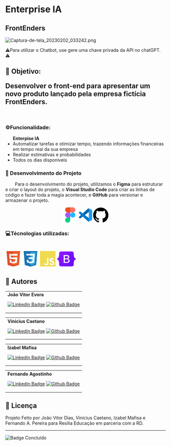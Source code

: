 # Enterprise IA

## FrontEnders
<img src="https://www.imagemhost.com.br/images/2023/02/02/Captura-de-tela_20230202_033242.png" alt="Captura-de-tela_20230202_033242.png" border="0" />


⚠Para utilizar o Chatbot, use gere uma chave privada da API no chatGPT. ⚠
## <p>🎯 Objetivo:</p> Desenvolver o front-end para apresentar um novo produto lançado pela empresa fictícia FrontEnders.

​

### <p>⚙️Funcionalidade:</p>

<ul><b>Enterpise IA</b>

<li>Automatizar tarefas e otimizar tempo, trazendo informações financeiras em tempo real da sua empresa</li>

<li>Realizar estimativas e probabilidades</li>

<li>Todos os dias disponíveis</li>

</ul>

### 📓 Desenvolvimento do Projeto
<p> <span style="margin-left: 30px;"> Para o desenvolvimento do projeto, utilizamos o <strong>Figma</strong> para estruturar e criar o layout do projeto, o <strong>Visual Studio Code</strong> para criar as linhas de código e fazer toda a magia acontecer, e <strong>GitHub</strong> para versionar e armazenar o projeto.
</p>
<div style='display: flex; justify-content: center;'>
    <img src="assets\img\figma_logo_icon_170157.png">
    <img src="assets\img\file_type_vscode_icon_130084.png">
    <img src="assets\img\github-logo_icon-icons.com_73546.png">
</div>



### <p>💻Técnologias utilizadas:</p>
<div style="display: inline_block"><br>

<img align="center" alt="Joao-HTML" height="50" width="50" src="https://raw.githubusercontent.com/devicons/devicon/master/icons/html5/html5-original.svg">

 <img align="center" alt="Joao-CSS" height="50" width="50" src="https://raw.githubusercontent.com/devicons/devicon/master/icons/css3/css3-original.svg">

 <img align="center" alt="Joao-Js" height="50" width="50" src="https://raw.githubusercontent.com/devicons/devicon/master/icons/javascript/javascript-plain.svg">

 <img align="center" alt="Joao-Bootstrap" height="60" width="60" src="https://raw.githubusercontent.com/devicons/devicon/master/icons/bootstrap/bootstrap-original.svg">

</div>

## 🦸 Autores

<table>
<tr>
<td>
<b>João Vitor Evora</b>
<br>

[![Linkedin Badge](https://img.shields.io/badge/joaovitorevora-0077B5?style=for-the-badge&logo=linkedin&logoColor=white&link=https://www.linkedin.com/in/joaovitorevora/)](https://www.linkedin.com/in/joaovitorevora/) [![Github Badge](https://img.shields.io/badge/joaovitorevora-100000?style=for-the-badge&logo=github&logoColor=whitee&link=https://github.com/joaovitorevora)](https://github.com/joaovitorevora)

</table>
<table>
  <tr>
  <td>
  <b>Vinicius Caetano</b>
<br>
    
  [![Linkedin Badge](https://img.shields.io/badge/viniicaetano-0077B5?style=for-the-badge&logo=linkedin&logoColor=white&link=https://www.linkedin.com/in/viniicaetano/)](https://www.linkedin.com/in/viniicaetano/) [![Github Badge](https://img.shields.io/badge/zViniicius-100000?style=for-the-badge&logo=github&logoColor=whitee&link=https://github.com/zViniicius)](https://github.com/zViniicius)




</td>
</td>
</tr>
</table>

<table>
<tr>
<td>
<b>Izabel Mafisa</b>
<br>


  [![Linkedin Badge](https://img.shields.io/badge/izabelmafisa-0077B5?style=for-the-badge&logo=linkedin&logoColor=white&link=https://www.linkedin.com/in/izabel-mafisa-6aa13722b/)](https://www.linkedin.com/in/izabel-mafisa-6aa13722b/) [![Github Badge](https://img.shields.io/badge/izabelmafisa-100000?style=for-the-badge&logo=github&logoColor=whitee&link=https://github.com/izabelmafisa)](https://github.com/izabelmafisa)

</table>

<table>
<tr>
<td>
<b>Fernando Agostinho</b>
<br>


 [![Linkedin Badge](https://img.shields.io/badge/FernandoAgostinho-0077B5?style=for-the-badge&logo=linkedin&logoColor=white&link=https://www.linkedin.com/in/fernando-agostinho-pereira-b76399189/)](https://www.linkedin.com/in/fernando-agostinho-pereira-b76399189/) [![Github Badge](https://img.shields.io/badge/fernandoap46-100000?style=for-the-badge&logo=github&logoColor=whitee&link=https://github.com/fernandoap46)](https://github.com/fernandoap46)

</table>


## 📝 Licença

Projeto Feito por João Vitor Dias, Vinicius Caetano, Izabel Mafisa e Fernando A. Pereira para Resilia Educação em parceria com a RD.

---
![Badge Concluído](http://img.shields.io/static/v1?label=STATUS&message=CONCLUÍDO&color=GREEN&style=for-the-badge)
